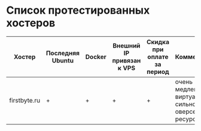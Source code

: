# Список протестированных хостеров

| Хостер | Последняя Ubuntu | Docker | Внешний IP привязан к VPS | Скидка при оплате за период | Комментарий |
| ------ | ---------------- | ------ | ------------------------- | --------------------------- | ----------- |
| firstbyte.ru | + | + | + | + | очень медленные виртуалки, сильно оверселлят ресурсы |
